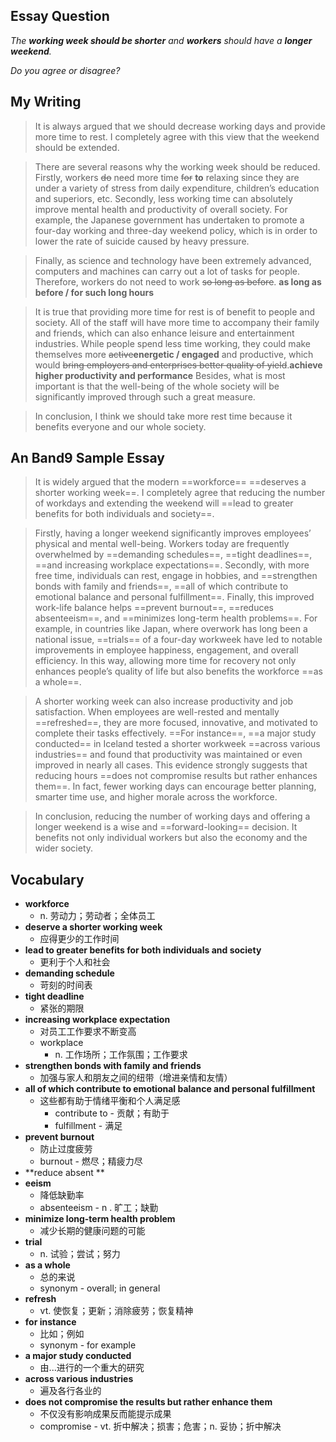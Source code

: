 ## Essay Question

*The **working week should be shorter** and **workers** should have a **longer weekend**.* 

*Do you agree or disagree?*

## My Writing

> It is always argued that we should decrease working days and provide more time to rest. I completely agree with this view that the weekend should be extended.

> There are several reasons why the working week should be reduced. Firstly, workers ~~do~~ need more time ~~for~~ **to** relaxing since they are under a variety of stress from daily expenditure, children’s education and superiors, etc. Secondly, less working time can absolutely improve mental health and productivity of overall society. For example, the Japanese government has undertaken to promote a four-day working and three-day weekend policy, which is in order to lower the rate of suicide caused by heavy pressure.

> Finally, as science and technology have been extremely advanced, computers and machines can carry out a lot of tasks for people. Therefore, workers do not need to work ~~so long as before~~. **as long as before / for such long hours**

> It is true that providing more time for rest is of benefit to people and society. All of the staff will have more time to accompany their family and friends, which can also enhance leisure and entertainment industries. While people spend less time working, they could make themselves more ~~active~~**energetic / engaged** and productive, which would ~~bring employers and enterprises better quality of yield~~.**achieve higher productivity and performance** Besides, what is most important is that the well-being of the whole society will be significantly improved through such a great measure.

> In conclusion, I think we should take more rest time because it benefits everyone and our whole society.

## An Band9 Sample Essay

> It is widely argued that the modern ==workforce== ==deserves a shorter working week==.  I completely agree that reducing the number of workdays and extending the weekend will ==lead to greater benefits for both individuals and society==.

> Firstly, having a longer weekend significantly improves employees’ physical and mental well-being. Workers today are frequently overwhelmed by ==demanding schedules==, ==tight deadlines==, ==and increasing workplace expectations==. Secondly, with more free time, individuals can rest, engage in hobbies, and ==strengthen bonds with family and friends==, ==all of which contribute to emotional balance and personal fulfillment==. Finally, this improved work-life balance helps ==prevent burnout==, ==reduces absenteeism==, and ==minimizes long-term health problems==. For example, in countries like Japan, where overwork has long been a national issue, ==trials== of a four-day workweek have led to notable improvements in employee happiness, engagement, and overall efficiency. In this way, allowing more time for recovery not only enhances people’s quality of life but also benefits the workforce ==as a whole==.

> A shorter working week can also increase productivity and job satisfaction. When employees are well-rested and mentally ==refreshed==, they are more focused, innovative, and motivated to complete their tasks effectively. ==For instance==, ==a major study conducted== in Iceland tested a shorter workweek ==across various industries== and found that productivity was maintained or even improved in nearly all cases. This evidence strongly suggests that reducing hours ==does not compromise results but rather enhances them==. In fact, fewer working days can encourage better planning, smarter time use, and higher morale across the workforce.

> In conclusion, reducing the number of working days and offering a longer weekend is a wise and ==forward-looking== decision. It benefits not only individual workers but also the economy and the wider society.

## Vocabulary

* **workforce**
  * n. 劳动力；劳动者；全体员工
* **deserve a shorter working week**
  * 应得更少的工作时间
* **lead to greater benefits for both individuals and society**
  * 更利于个人和社会
* **demanding schedule**
  * 苛刻的时间表
* **tight deadline**
  * 紧张的期限
* **increasing workplace expectation**
  * 对员工工作要求不断变高
  * workplace
    * n. 工作场所；工作氛围；工作要求
* **strengthen bonds with family and friends** 
  * 加强与家人和朋友之间的纽带（增进亲情和友情）
* **all of which contribute to emotional balance and personal fulfillment**
  * 这些都有助于情绪平衡和个人满足感
    * contribute to - 贡献；有助于
    * fulfillment - 满足
* **prevent burnout**
  * 防止过度疲劳
  * burnout - 燃尽；精疲力尽
* **reduce absent  **
* **eeism**
  * 降低缺勤率
  * absenteeism - n . 旷工；缺勤
* **minimize long-term health problem**
  * 减少长期的健康问题的可能
* **trial**
  * n. 试验；尝试；努力
* **as a whole**
  * 总的来说
  * synonym - overall; in general
* **refresh**
  * vt. 使恢复；更新；消除疲劳；恢复精神
* **for instance**
  * 比如；例如
  * synonym - for example
* **a major study conducted**
  * 由...进行的一个重大的研究
* **across various industries**
  * 遍及各行各业的
* **does not compromise the results but rather enhance them**
  * 不仅没有影响成果反而能提示成果
  * compromise - vt. 折中解决；损害；危害；n. 妥协；折中解决